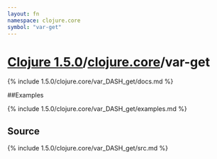 ```yaml
---
layout: fn
namespace: clojure.core
symbol: "var-get"
---
```


# [Clojure 1.5.0](../../)/[clojure.core](../)/var-get

{% include 1.5.0/clojure.core/var_DASH_get/docs.md %}

##Examples

{% include 1.5.0/clojure.core/var_DASH_get/examples.md %}
## Source
{% include 1.5.0/clojure.core/var_DASH_get/src.md %}

